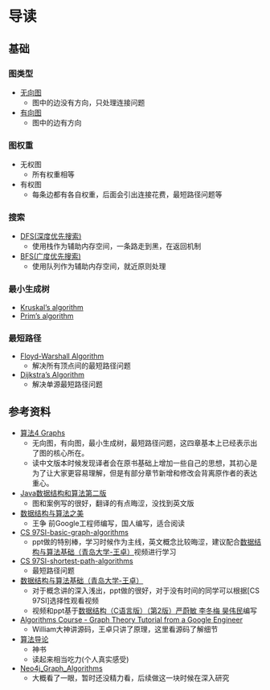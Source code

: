 # 导读

## 基础

### 图类型

* [无向图](./graph-concept.md)
  * 图中的边没有方向，只处理连接问题
* [有向图](./directed-graph.md)
  * 图中的边有方向

### 图权重

* 无权图
  * 所有权重相等
* 有权图
  * 每条边都有各自权重，后面会引出连接花费，最短路径问题等

### 搜索

* [DFS(深度优先搜索)](./graph-search.md#深度优先搜索)
  * 使用栈作为辅助内存空间，一条路走到黑，在返回机制
* [BFS(广度优先搜索)](./graph-search.md#广度优先搜索)
  * 使用队列作为辅助内存空间，就近原则处理

### 最小生成树

* [Kruskal’s algorithm](./minimum-spanning-tree.md#Kruskal)
* [Prim’s algorithm](./minimum-spanning-tree.md#Prim)

### 最短路径

* [Floyd-Warshall Algorithm](./shortest-path-algnorithms#Floyd-Warshall)
  * 解决所有顶点间的最短路径问题
* [Dijkstra’s Algorithm](./shortest-path-algnorithms#Dijkstra)
  * 解决单源最短路径问题

## 参考资料

* [算法4 Graphs](https://algs4.cs.princeton.edu/40graphs/)
  * 无向图，有向图，最小生成树，最短路径问题，这四章基本上已经表示出了图的核心所在。
  * 读中文版本时候发现译者会在原书基础上增加一些自己的思想，其初心是为了让大家更容易理解，但是有部分章节新增和修改会背离原作者的表达重心。
* [Java数据结构和算法第二版](https://book.douban.com/subject/1144007/)
  * 图和案例写的很好，翻译的有点晦涩，没找到英文版
* [数据结构与算法之美](https://time.geekbang.org/column/intro/100017301)
  * 王争 前Google工程师编写，国人编写，适合阅读
* [CS 97SI-basic-graph-algorithms](https://web.stanford.edu/class/cs97si/06-basic-graph-algorithms.pdf)
  * ppt做的特别棒，学习时候作为主线，英文概念比较晦涩，建议配合[数据结构与算法基础（青岛大学-王卓）](https://www.bilibili.com/video/BV1Ts411c7ZX?from=search&seid=229267902850184544&spm_id_from=333.337.0.0)视频进行学习
* [CS 97SI-shortest-path-algorithms](https://web.stanford.edu/class/cs97si/07-shortest-path-algorithms.pdf)
  * 最短路径问题
* [数据结构与算法基础（青岛大学-王卓）](https://www.bilibili.com/video/BV1Ts411c7ZX?from=search&seid=229267902850184544&spm_id_from=333.337.0.0)
  * 对于概念讲的深入浅出，ppt做的很好，对于没有时间的同学可以根据[CS 97SI]选择性观看视频
  * 视频和ppt基于[数据结构（C语言版）（第2版）严蔚敏 李冬梅 昊伟民](https://weread.qq.com/web/reader/b57320b071db572cb578fb5kc81322c012c81e728d9d180)编写
* [Algorithms Course - Graph Theory Tutorial from a Google Engineer](https://www.youtube.com/watch?v=09_LlHjoEiY)
  * William大神讲源码，王卓只讲了原理，这里看源码了解细节
* [算法导论](https://book.douban.com/subject/20432061/)
  * 神书
  * 读起来相当吃力(个人真实感受)
* [Neo4j_Graph_Algorithms](https://github.com/sona0402/books/blob/master/graphs/Neo4j_Graph_Algorithms.pdf)
  * 大概看了一眼，暂时还没精力看，后续做这一块时候在深入研究
